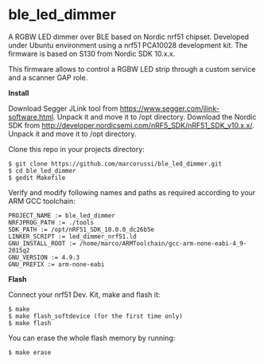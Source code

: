 # ble_led_dimmer
A RGBW LED dimmer over BLE based on Nordic nrf51 chipset. Developed under Ubuntu environment using a nrf51 PCA10028 development kit. The firmware is based on S130 from Nordic SDK 10.x.x.

This firmware allows to control a RGBW LED strip through a custom service and a scanner GAP role.


**Install**

Download Segger JLink tool from https://www.segger.com/jlink-software.html. Unpack it and move it to /opt directory.
Download the Nordic SDK from http://developer.nordicsemi.com/nRF5_SDK/nRF51_SDK_v10.x.x/. Unpack it and move it to /opt directory.

Clone this repo in your projects directory:

    $ git clone https://github.com/marcorussi/ble_led_dimmer.git
    $ cd ble_led_dimmer
    $ gedit Makefile

Verify and modify following names and paths as required according to your ARM GCC toolchain:

```
PROJECT_NAME := ble_led_dimmer
NRFJPROG_PATH := ./tools
SDK_PATH := /opt/nRF51_SDK_10.0.0_dc26b5e
LINKER_SCRIPT := led_dimmer_nrf51.ld
GNU_INSTALL_ROOT := /home/marco/ARMToolchain/gcc-arm-none-eabi-4_9-2015q2
GNU_VERSION := 4.9.3
GNU_PREFIX := arm-none-eabi
```

**Flash**

Connect your nrf51 Dev. Kit, make and flash it:
 
    $ make
    $ make flash_softdevice (for the first time only)
    $ make flash

You can erase the whole flash memory by running:

    $ make erase

